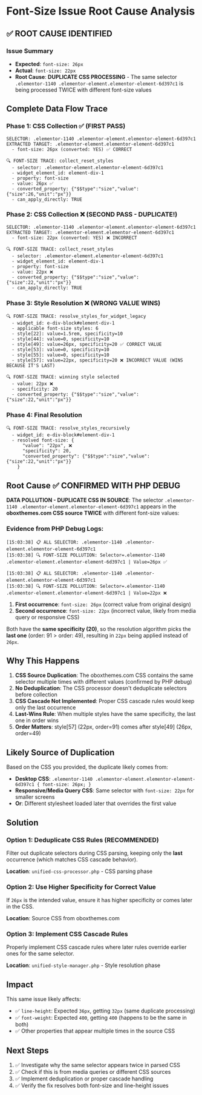 # Font-Size Issue Root Cause Analysis

## ✅ ROOT CAUSE IDENTIFIED

### Issue Summary
- **Expected**: `font-size: 26px`
- **Actual**: `font-size: 22px`
- **Root Cause**: **DUPLICATE CSS PROCESSING** - The same selector `.elementor-1140 .elementor-element.elementor-element-6d397c1` is being processed TWICE with different font-size values

## Complete Data Flow Trace

### Phase 1: CSS Collection ✅ (FIRST PASS)
```
SELECTOR: .elementor-1140 .elementor-element.elementor-element-6d397c1
EXTRACTED TARGET: .elementor-element.elementor-element-6d397c1
  - font-size: 26px (converted: YES) ✅ CORRECT

🔍 FONT-SIZE TRACE: collect_reset_styles
  - selector: .elementor-element.elementor-element-6d397c1
  - widget_element_id: element-div-1
  - property: font-size
  - value: 26px ✅
  - converted_property: {"$$type":"size","value":{"size":26,"unit":"px"}}
  - can_apply_directly: TRUE
```

### Phase 2: CSS Collection ❌ (SECOND PASS - DUPLICATE!)
```
SELECTOR: .elementor-1140 .elementor-element.elementor-element-6d397c1
EXTRACTED TARGET: .elementor-element.elementor-element-6d397c1
  - font-size: 22px (converted: YES) ❌ INCORRECT

🔍 FONT-SIZE TRACE: collect_reset_styles
  - selector: .elementor-element.elementor-element-6d397c1
  - widget_element_id: element-div-1
  - property: font-size
  - value: 22px ❌
  - converted_property: {"$$type":"size","value":{"size":22,"unit":"px"}}
  - can_apply_directly: TRUE
```

### Phase 3: Style Resolution ❌ (WRONG VALUE WINS)
```
🔍 FONT-SIZE TRACE: resolve_styles_for_widget_legacy
  - widget_id: e-div-block#element-div-1
  - applicable font-size styles: 6
  - style[22]: value=1.5rem, specificity=10
  - style[44]: value=0, specificity=10
  - style[49]: value=26px, specificity=20 ✅ CORRECT VALUE
  - style[53]: value=0, specificity=10
  - style[55]: value=0, specificity=10
  - style[57]: value=22px, specificity=20 ❌ INCORRECT VALUE (WINS BECAUSE IT'S LAST)

🔍 FONT-SIZE TRACE: winning style selected
  - value: 22px ❌
  - specificity: 20
  - converted_property: {"$$type":"size","value":{"size":22,"unit":"px"}}
```

### Phase 4: Final Resolution
```
🔍 FONT-SIZE TRACE: resolve_styles_recursively
  - widget_id: e-div-block#element-div-1
  - resolved font-size: {
      "value": "22px", ❌
      "specificity": 20,
      "converted_property": {"$$type":"size","value":{"size":22,"unit":"px"}}
    }
```

## Root Cause ✅ CONFIRMED WITH PHP DEBUG

**DATA POLLUTION - DUPLICATE CSS IN SOURCE**: The selector `.elementor-1140 .elementor-element.elementor-element-6d397c1` appears in the **oboxthemes.com CSS source** **TWICE** with different font-size values:

### Evidence from PHP Debug Logs:
```
[15:03:38] 📋 ALL SELECTOR: .elementor-1140 .elementor-element.elementor-element-6d397c1
[15:03:38] 🔍 FONT-SIZE POLLUTION: Selector=.elementor-1140 .elementor-element.elementor-element-6d397c1 | Value=26px ✅

[15:03:38] 📋 ALL SELECTOR: .elementor-1140 .elementor-element.elementor-element-6d397c1
[15:03:38] 🔍 FONT-SIZE POLLUTION: Selector=.elementor-1140 .elementor-element.elementor-element-6d397c1 | Value=22px ❌
```

1. **First occurrence**: `font-size: 26px` (correct value from original design)
2. **Second occurrence**: `font-size: 22px` (incorrect value, likely from media query or responsive CSS)

Both have the **same specificity (20)**, so the resolution algorithm picks the **last one** (order: 91 > order: 49), resulting in `22px` being applied instead of `26px`.

## Why This Happens

1. **CSS Source Duplication**: The oboxthemes.com CSS contains the same selector multiple times with different values (confirmed by PHP debug)
2. **No Deduplication**: The CSS processor doesn't deduplicate selectors before collection
3. **CSS Cascade Not Implemented**: Proper CSS cascade rules would keep only the last occurrence
4. **Last-Wins Rule**: When multiple styles have the same specificity, the last one in order wins
5. **Order Matters**: style[57] (22px, order=91) comes after style[49] (26px, order=49)

## Likely Source of Duplication

Based on the CSS you provided, the duplicate likely comes from:
- **Desktop CSS**: `.elementor-1140 .elementor-element.elementor-element-6d397c1 { font-size: 26px; }`
- **Responsive/Media Query CSS**: Same selector with `font-size: 22px` for smaller screens
- **Or**: Different stylesheet loaded later that overrides the first value

## Solution

### Option 1: Deduplicate CSS Rules (RECOMMENDED)
Filter out duplicate selectors during CSS parsing, keeping only the **last** occurrence (which matches CSS cascade behavior).

**Location**: `unified-css-processor.php` - CSS parsing phase

### Option 2: Use Higher Specificity for Correct Value
If `26px` is the intended value, ensure it has higher specificity or comes later in the CSS.

**Location**: Source CSS from oboxthemes.com

### Option 3: Implement CSS Cascade Rules
Properly implement CSS cascade rules where later rules override earlier ones for the same selector.

**Location**: `unified-style-manager.php` - Style resolution phase

## Impact

This same issue likely affects:
- ✅ `line-height`: Expected `36px`, getting `32px` (same duplicate processing)
- ✅ `font-weight`: Expected `400`, getting `400` (happens to be the same in both)
- ✅ Other properties that appear multiple times in the source CSS

## Next Steps

1. ✅ Investigate why the same selector appears twice in parsed CSS
2. ✅ Check if this is from media queries or different CSS sources
3. ✅ Implement deduplication or proper cascade handling
4. ✅ Verify the fix resolves both font-size and line-height issues

